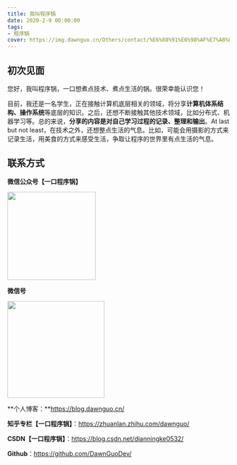 ```yaml
---
title: 我叫程序锅
date: 2020-2-9 00:00:00
tags:
- 程序锅
cover: https://img.dawnguo.cn/Others/contact/%E6%88%91%E6%98%AF%E7%A8%8B%E5%BA%8F%E9%94%85%E5%B0%81%E9%9D%A2.jpg
---
```



## 初次见面

您好，我叫程序锅，一口想煮点技术、煮点生活的锅。很荣幸能认识您！

目前，我还是一名学生，正在接触计算机底层相关的领域，将分享**计算机体系结构、操作系统**等底层的知识。之后，还想不断接触其他技术领域，比如分布式、机器学习等。总的来说，**分享的内容是对自己学习过程的记录、整理和输出**。At last but not least，在技术之外，还想整点生活的气息。比如，可能会用摄影的方式来记录生活，用美食的方式来感受生活，争取让程序的世界里有点生活的气息。



## 联系方式

**微信公众号【一口程序锅】**

 <img src="https://img.dawnguo.cn/Others/contact/%E5%BE%AE%E4%BF%A1%E5%85%AC%E4%BC%97%E5%8F%B7%E4%BA%8C%E7%BB%B4%E7%A0%811.png" width = "200" height = "200"/>

**微信号**

<img src="https://img.dawnguo.cn/Others/contact/dawnguo6%E5%BE%AE%E4%BF%A1%E5%8F%B71.jpg" width = "220" height = "220" align=left/> 

**个人博客：**https://blog.dawnguo.cn/

**知乎专栏【一口程序锅】**：https://zhuanlan.zhihu.com/dawnguo/

**CSDN【一口程序锅】**：https://blog.csdn.net/dianningke0532/

**Github**：https://github.com/DawnGuoDev/